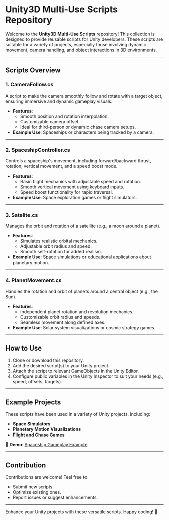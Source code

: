 # Unity3D Multi-Use Scripts Repository

Welcome to the **Unity3D Multi-Use Scripts** repository! This collection is designed to provide reusable scripts for Unity developers. These scripts are suitable for a variety of projects, especially those involving dynamic movement, camera handling, and object interactions in 3D environments.

---

## Scripts Overview

### 1. **CameraFollow.cs**  
A script to make the camera smoothly follow and rotate with a target object, ensuring immersive and dynamic gameplay visuals.  
- **Features**:
  - Smooth position and rotation interpolation.
  - Customizable camera offset.
  - Ideal for third-person or dynamic chase camera setups.  
- **Example Use**: Spaceships or characters being tracked by a camera.  

---

### 2. **SpaceshipController.cs**  
Controls a spaceship's movement, including forward/backward thrust, rotation, vertical movement, and a speed boost mode.  
- **Features**:
  - Basic flight mechanics with adjustable speed and rotation.
  - Smooth vertical movement using keyboard inputs.
  - Speed boost functionality for rapid traversal.  
- **Example Use**: Space exploration games or flight simulators.

---

### 3. **Satelite.cs**  
Manages the orbit and rotation of a satellite (e.g., a moon around a planet).  
- **Features**:
  - Simulates realistic orbital mechanics.
  - Adjustable orbit radius and speed.
  - Smooth self-rotation for added realism.  
- **Example Use**: Space simulations or educational applications about planetary motion.

---

### 4. **PlanetMovement.cs**  
Handles the rotation and orbit of planets around a central object (e.g., the Sun).  
- **Features**:
  - Independent planet rotation and revolution mechanics.
  - Customizable orbit radius and speeds.
  - Seamless movement along defined axes.  
- **Example Use**: Solar system visualizations or cosmic strategy games.

---

## How to Use

1. Clone or download this repository.
2. Add the desired script(s) to your Unity project.
3. Attach the script to relevant GameObjects in the Unity Editor.
4. Configure public variables in the Unity Inspector to suit your needs (e.g., speed, offsets, targets).

---

## Example Projects

These scripts have been used in a variety of Unity projects, including:
- **Space Simulators**
- **Planetary Motion Visualizations**
- **Flight and Chase Games**

🎥 **Demo**: [Spaceship Gameplay Example](https://www.youtube.com/watch?v=VrtjZ3fTEXM)

---

## Contribution

Contributions are welcome! Feel free to:
- Submit new scripts.
- Optimize existing ones.
- Report issues or suggest enhancements.

---

Enhance your Unity projects with these versatile scripts. Happy coding! 🚀